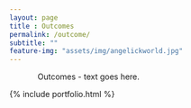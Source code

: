```yaml
---
layout: page
title : Outcomes
permalink: /outcome/
subtitle: ""
feature-img: "assets/img/angelickworld.jpg"
---
```


<p style="margin-left: 50px; margin-right: 50px">Outcomes - text goes here.</p>

{% include portfolio.html %}
